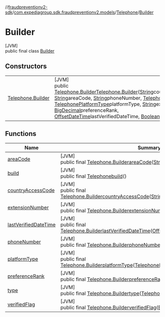 //[fraudpreventionv2-sdk](../../../../index.md)/[com.expediagroup.sdk.fraudpreventionv2.models](../../index.md)/[Telephone](../index.md)/[Builder](index.md)

# Builder

[JVM]\
public final class [Builder](index.md)

## Constructors

| | |
|---|---|
| [Telephone.Builder](-telephone.-builder.md) | [JVM]<br>public [Telephone.Builder](index.md)[Telephone.Builder](-telephone.-builder.md)([String](https://docs.oracle.com/javase/8/docs/api/java/lang/String.html)countryAccessCode, [String](https://docs.oracle.com/javase/8/docs/api/java/lang/String.html)areaCode, [String](https://docs.oracle.com/javase/8/docs/api/java/lang/String.html)phoneNumber, [TelephoneType](../../-telephone-type/index.md)type, [TelephonePlatformType](../../-telephone-platform-type/index.md)platformType, [String](https://docs.oracle.com/javase/8/docs/api/java/lang/String.html)extensionNumber, [BigDecimal](https://docs.oracle.com/javase/8/docs/api/java/math/BigDecimal.html)preferenceRank, [OffsetDateTime](https://docs.oracle.com/javase/8/docs/api/java/time/OffsetDateTime.html)lastVerifiedDateTime, [Boolean](https://docs.oracle.com/javase/8/docs/api/java/lang/Boolean.html)verifiedFlag) |

## Functions

| Name | Summary |
|---|---|
| [areaCode](area-code.md) | [JVM]<br>public final [Telephone.Builder](index.md)[areaCode](area-code.md)([String](https://docs.oracle.com/javase/8/docs/api/java/lang/String.html)areaCode) |
| [build](build.md) | [JVM]<br>public final [Telephone](../index.md)[build](build.md)() |
| [countryAccessCode](country-access-code.md) | [JVM]<br>public final [Telephone.Builder](index.md)[countryAccessCode](country-access-code.md)([String](https://docs.oracle.com/javase/8/docs/api/java/lang/String.html)countryAccessCode) |
| [extensionNumber](extension-number.md) | [JVM]<br>public final [Telephone.Builder](index.md)[extensionNumber](extension-number.md)([String](https://docs.oracle.com/javase/8/docs/api/java/lang/String.html)extensionNumber) |
| [lastVerifiedDateTime](last-verified-date-time.md) | [JVM]<br>public final [Telephone.Builder](index.md)[lastVerifiedDateTime](last-verified-date-time.md)([OffsetDateTime](https://docs.oracle.com/javase/8/docs/api/java/time/OffsetDateTime.html)lastVerifiedDateTime) |
| [phoneNumber](phone-number.md) | [JVM]<br>public final [Telephone.Builder](index.md)[phoneNumber](phone-number.md)([String](https://docs.oracle.com/javase/8/docs/api/java/lang/String.html)phoneNumber) |
| [platformType](platform-type.md) | [JVM]<br>public final [Telephone.Builder](index.md)[platformType](platform-type.md)([TelephonePlatformType](../../-telephone-platform-type/index.md)platformType) |
| [preferenceRank](preference-rank.md) | [JVM]<br>public final [Telephone.Builder](index.md)[preferenceRank](preference-rank.md)([BigDecimal](https://docs.oracle.com/javase/8/docs/api/java/math/BigDecimal.html)preferenceRank) |
| [type](type.md) | [JVM]<br>public final [Telephone.Builder](index.md)[type](type.md)([TelephoneType](../../-telephone-type/index.md)type) |
| [verifiedFlag](verified-flag.md) | [JVM]<br>public final [Telephone.Builder](index.md)[verifiedFlag](verified-flag.md)([Boolean](https://docs.oracle.com/javase/8/docs/api/java/lang/Boolean.html)verifiedFlag) |
